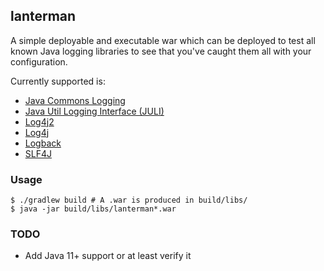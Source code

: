lanterman
---

A simple deployable and executable war which can be deployed to test all known
Java logging libraries to see that you've caught them all with your
configuration.

Currently supported is:
* [Java Commons Logging](https://commons.apache.org/logging)
* [Java Util Logging Interface (JULI)](https://docs.oracle.com/javase/8/docs/api/java/util/logging/package-summary.html)
* [Log4j2](https://logging.apache.org/log4j/2.x/)
* [Log4j](https://logging.apache.org/log4j/1.2/)
* [Logback](https://logback.qos.ch/)
* [SLF4J](https://www.slf4j.org/)

### Usage

```terminal
$ ./gradlew build # A .war is produced in build/libs/
$ java -jar build/libs/lanterman*.war
```

### TODO

* Add Java 11+ support or at least verify it
